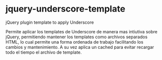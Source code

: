 # jquery-underscore-template
jQuery plugin template to apply Underscore

Permite aplicar los templates de Underscore de manera mas intiutiva sobre jQuery, permitiendo mantener los templates como archivos separados HTML, lo cual permite una forma ordenada de trabajo facilitando los cambios y mantenimiento. A su vez aplica un cached para evitar recargar todo el tiempo el archivo de template.
